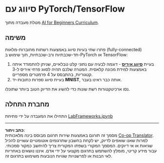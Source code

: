 <!--
CO_OP_TRANSLATOR_METADATA:
{
  "original_hash": "e452d897efb9a89700f41021834cf6e5",
  "translation_date": "2025-08-28T19:51:04+00:00",
  "source_file": "lessons/3-NeuralNetworks/05-Frameworks/lab/README.md",
  "language_code": "he"
}
-->
# סיווג עם PyTorch/TensorFlow

מטלת מעבדה מתוך [AI for Beginners Curriculum](https://github.com/microsoft/ai-for-beginners).

## משימה

פתרו שתי בעיות סיווג באמצעות רשתות מחוברות-מלאות (fully-connected) חד-שכבתיות ורב-שכבתיות, תוך שימוש ב-PyTorch או TensorFlow:

1. בעיית **[סיווג איריס](https://en.wikipedia.org/wiki/Iris_flower_data_set)** - דוגמה לבעיה עם נתוני קלט טבלאיים, שניתן להתמודד איתה באמצעות למידת מכונה קלאסית. המטרה שלכם תהיה לסווג פרחי איריס ל-3 קטגוריות, בהתבסס על 4 פרמטרים מספריים.
2. בעיית סיווג ספרות כתובות-יד **MNIST**, אותה כבר ראינו בעבר.

נסו ארכיטקטורות רשת שונות כדי להשיג את הדיוק הטוב ביותר שתוכלו.

## מחברת התחלה

התחילו את המעבדה על ידי פתיחת [LabFrameworks.ipynb](LabFrameworks.ipynb)

---

**כתב ויתור**:  
מסמך זה תורגם באמצעות שירות תרגום מבוסס בינה מלאכותית [Co-op Translator](https://github.com/Azure/co-op-translator). למרות שאנו שואפים לדיוק, יש לקחת בחשבון שתרגומים אוטומטיים עשויים להכיל שגיאות או אי דיוקים. המסמך המקורי בשפתו המקורית צריך להיחשב כמקור סמכותי. עבור מידע קריטי, מומלץ להשתמש בתרגום מקצועי על ידי אדם. איננו נושאים באחריות לאי הבנות או לפרשנויות שגויות הנובעות משימוש בתרגום זה.